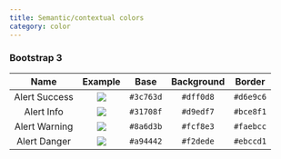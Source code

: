```yaml
---
title: Semantic/contextual colors
category: color
---
```


### Bootstrap 3

Name | Example | Base | Background | Border
:-:  | :-:     | :-:  | :-:        | :-:
Alert Success | ![](bootstrap-3-alert-success.svg) | `#3c763d` | `#dff0d8` | `#d6e9c6`
Alert Info | ![](bootstrap-3-alert-info.svg) | `#31708f` | `#d9edf7` | `#bce8f1`
Alert Warning | ![](bootstrap-3-alert-warning.svg) | `#8a6d3b` | `#fcf8e3` | `#faebcc`
Alert Danger | ![](bootstrap-3-alert-danger.svg) | `#a94442` | `#f2dede` | `#ebccd1`
